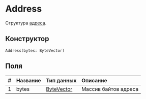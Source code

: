 # Address

Структура [адреса](/blockchain/address.md).

## Конструктор

``` ride
Address(bytes: ByteVector)
```

## Поля

|   #   | Название | Тип данных | Описание |
| :--- | :--- | :--- | :--- |
| 1 | bytes | [ByteVector](/ride/data-types/byte-vector.md) | Массив байтов адреса |
